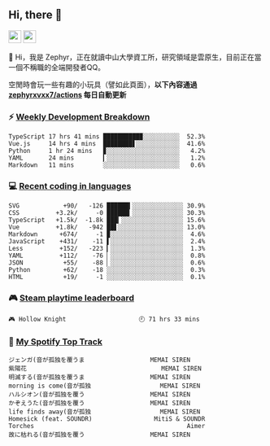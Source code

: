 <!--
**zephyrxvxx7/zephyrxvxx7** is a ✨ _special_ ✨ repository because its `README.md` (this file) appears on your GitHub profile.

Here are some ideas to get you started:

- 🔭 I’m currently working on ...
- 🌱 I’m currently learning ...
- 👯 I’m looking to collaborate on ...
- 🤔 I’m looking for help with ...
- 💬 Ask me about ...
- 📫 How to reach me: ...
- 😄 Pronouns: ...
- ⚡ Fun fact: ...
-->

## Hi, there 👋

<a href="https://www.instagram.com/zephyrxvxx7/"><img src="https://img.shields.io/badge/instagram-3f729b?&style=for-the-badge&logo=instagram&logoColor=white" height=25></a>
<a href="https://zephyrxvxx7.me/"><img src="https://img.shields.io/badge/blog-gray?&style=for-the-badge&logo=hexo&logoColor=white" height=25></a>

👋 Hi，我是 Zephyr，正在就讀中山大學資工所，研究領域是雲原生，目前正在當一個不稱職的全端開發者QQ。

空閒時會玩一些有趣的小玩具（譬如此頁面），**以下內容通過 [zephyrxvxx7/actions](https://github.com/zephyrxvxx7/zephyrxvxx7/actions) 每日自動更新**

### ⚡ [Weekly Development Breakdown](https://gist.github.com/zephyrxvxx7/ee1787313f0772b51494d051b5edde7f)

<!-- code_time start -->

```text
TypeScript 17 hrs 41 mins ██████████▉░░░░░░░░░░  52.3%
Vue.js     14 hrs 4 mins  ████████▋░░░░░░░░░░░░  41.6%
Python     1 hr 24 mins   ▊░░░░░░░░░░░░░░░░░░░░   4.2%
YAML       24 mins        ▎░░░░░░░░░░░░░░░░░░░░   1.2%
Markdown   11 mins        ░░░░░░░░░░░░░░░░░░░░░   0.6%
```

<!-- code_time end -->

### 💻 [Recent coding in languages](https://gist.github.com/zephyrxvxx7/08c5ff0fead26978490fef5d749f43ea)

<!-- code_diff start -->

```text
SVG            +90/   -126 ██████▍░░░░░░░░░░░░░░ 30.9%
CSS          +3.2k/     -0 ██████▎░░░░░░░░░░░░░░ 30.3%
TypeScript   +1.5k/  -1.8k ███▎░░░░░░░░░░░░░░░░░ 15.6%
Vue          +1.8k/   -942 ██▋░░░░░░░░░░░░░░░░░░ 13.0%
Markdown      +674/     -1 ▉░░░░░░░░░░░░░░░░░░░░  4.6%
JavaScript    +431/    -11 ▌░░░░░░░░░░░░░░░░░░░░  2.4%
Less          +152/   -223 ▎░░░░░░░░░░░░░░░░░░░░  1.3%
YAML          +112/    -76 ▏░░░░░░░░░░░░░░░░░░░░  0.8%
JSON           +55/    -88 ▏░░░░░░░░░░░░░░░░░░░░  0.6%
Python         +62/    -18 ░░░░░░░░░░░░░░░░░░░░░  0.3%
HTML           +19/     -1 ░░░░░░░░░░░░░░░░░░░░░  0.1%
```

<!-- code_diff end -->

### 🎮 [Steam playtime leaderboard](https://gist.github.com/zephyrxvxx7/f77b8978877f959b69d84723c43a4a64)

<!-- steam_time start -->

```text
🎮 Hollow Knight                    🕘 71 hrs 33 mins
```

<!-- steam_time end -->

### 🎵 [My Spotify Top Track](https://gist.github.com/zephyrxvxx7/fe159fde5ec9ebea27e03dd63a71e78f)

<!-- spotify_track start -->

```text
ジェンガ(音が孤独を覆うま                  MEMAI SIREN
紫陽花                                     MEMAI SIREN
明滅する(音が孤独を覆うま                  MEMAI SIREN
morning is come(音が孤独                   MEMAI SIREN
ハルシオン(音が孤独を覆う                  MEMAI SIREN
かぞえうた(音が孤独を覆う                  MEMAI SIREN
life finds away(音が孤独                   MEMAI SIREN
Homesick (feat. SOUNDR)                 MitiS & SOUNDR
Torches                                          Aimer
故に枯れる(音が孤独を覆う                  MEMAI SIREN
```

<!-- spotify_track end -->

